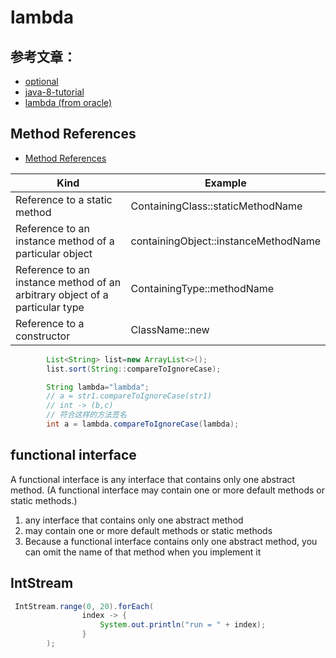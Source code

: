 # lambda

## 参考文章：

- [optional](https://unmi.cc/proper-ways-of-using-java8-optional/)
- [java-8-tutorial](http://winterbe.com/posts/2014/03/16/java-8-tutorial/)
- [lambda (from oracle)](https://docs.oracle.com/javase/tutorial/java/javaOO/lambdaexpressions.html)

## Method References

- [Method References](https://docs.oracle.com/javase/tutorial/java/javaOO/methodreferences.html)

Kind                                                    |   Example
----                                                    |   -------
Reference to a static method                            |   ContainingClass::staticMethodName
Reference to an instance method of a particular object  |   containingObject::instanceMethodName
Reference to an instance method of an arbitrary object of a particular type |   ContainingType::methodName
Reference to a constructor                              |   ClassName::new

```java
        List<String> list=new ArrayList<>();
        list.sort(String::compareToIgnoreCase);

        String lambda="lambda";
        // a = str1.compareToIgnoreCase(str1)
        // int -> (b,c)
        // 符合这样的方法签名
        int a = lambda.compareToIgnoreCase(lambda);
```

## functional interface

A functional interface is any interface that contains only one abstract method. (A functional interface may contain one or more default methods or static methods.)

1. any interface that contains only one abstract method
2. may contain one or more default methods or static methods
3. Because a functional interface contains only one abstract method, you can omit the name of that method when you implement it

## IntStream

```java
 IntStream.range(0, 20).forEach(
                index -> {
                    System.out.println("run = " + index);
                }
        );
```